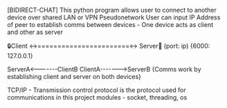 [BIDIRECT-CHAT]
This python program allows user to connect to another device over shared LAN or VPN Pseudonetwork
User can input IP Address of peer to establish comms between devices - One device acts as client and other as server

🔒Client <->=======================<-> Server🔐 (port: ip) {6000: 127.0.0.1}

ServerA<-------ClientB
ClientA------->ServerB
{Comms work by establishing client and server on both devices}

TCP/IP  -  Transmission control protocol is the protocol used for communications in this project
modules - socket, threading, os
